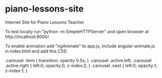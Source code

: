 # piano-lessons-site
Internet Site for Piano Lessons Teacher

To test locally run "python -m SimpleHTTPServer" and open browser at http://localhost:8000/

To enable animation add "ngAnimate" to app.js, include angular-animate.js in index.html and add this CSS:
 
 .carousel .item {
    transition: opacity 0.5s;
 }
 .carousel .active.left, .carousel .active.right {
     left:0;
     opacity:0;
     z-index:2;
 }
 .carousel .next {
     left:0;
     opacity:1;
     z-index:1;
 }
